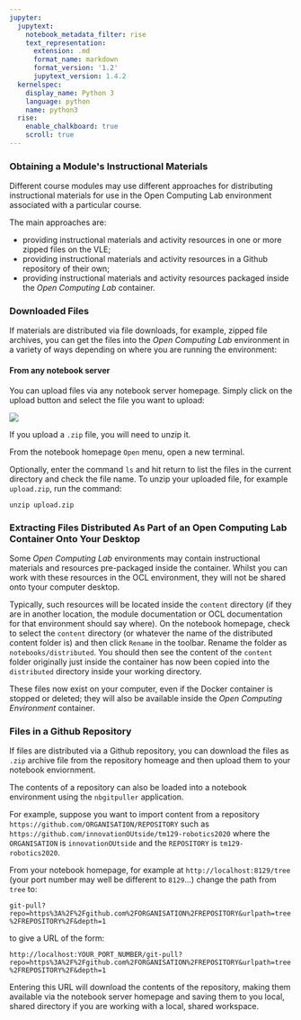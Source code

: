 ```yaml
---
jupyter:
  jupytext:
    notebook_metadata_filter: rise
    text_representation:
      extension: .md
      format_name: markdown
      format_version: '1.2'
      jupytext_version: 1.4.2
  kernelspec:
    display_name: Python 3
    language: python
    name: python3
  rise:
    enable_chalkboard: true
    scroll: true
---
```


### Obtaining a Module's Instructional Materials

Different course modules may use different approaches for distributing instructional materials for use in the Open Computing Lab environment associated with a particular course.

The main approaches are:

- providing instructional materials and activity resources in one or more zipped files on the VLE;
- providing instructional materials and activity resources in a Github repository of their own;
- providing instructional materials and activity resources packaged inside the *Open Computing Lab* container.

### Downloaded Files

If materials are distributed via file downloads, for example, zipped file archives, you can get the files into the *Open Computing Lab* environment in a variety of ways depending on where you are running the environment:

#### From any notebook server

You can upload files via any notebook server homepage. Simply click on the upload button and select the file you want to upload:

![](../images/jupyter_upload.png)

If you upload a `.zip` file, you will need to unzip it.

From the notebook homepage `Open` menu, open a new terminal.

Optionally, enter the command `ls` and hit return to list the files in the current directory and check the file name. To unzip your uploaded file, for example `upload.zip`, run the command:

`unzip upload.zip`


### Extracting Files Distributed As Part of an Open Computing Lab Container Onto Your Desktop

Some *Open Computing Lab* environments may contain instructional materials and resources pre-packaged inside the container. Whilst you can work with these resources in the OCL environment, they will not be shared onto tyour computer desktop.

Typically, such resources will be located inside the `content` directory (if they are in another location, the module documentation or OCL documentation for that environment should say where). On the notebook homepage, check to select the `content` directory (or whatever the name of the distributed content folder is) and then click `Rename` in the toolbar. Rename the folder as `notebooks/distributed`. You should then see the content of the `content` folder originally just inside the container has now been copied into the `distributed` directory inside your working directory.

These files now exist on your computer, even if the Docker container is stopped or deleted; they will also be available inside the *Open Computing Environment* container.


### Files in a Github Repository

If files are distributed via a Github repository, you can download the files as `.zip` archive file from the repository homeage and then upload them to your notebook enviornment.

The contents of a repository can also be loaded into a notebook environment using the `nbgitpuller` application. 

For example, suppose you want to import content from a repository `https://github.com/ORGANISATION/REPOSITORY` such as `https://github.com/innovationOUtside/tm129-robotics2020` where the `ORGANISATION` is `innovationOUtside` and the `REPOSITORY` is `tm129-robotics2020`.

From your notebook homepage, for example at `http://localhost:8129/tree` (your port number may well be different to `8129`...) change the path from `tree` to:

`git-pull?repo=https%3A%2F%2Fgithub.com%2FORGANISATION%2FREPOSITORY&urlpath=tree%2FREPOSITORY%2F&depth=1`
 
to give a URL of the form:

`http://localhost:YOUR_PORT_NUMBER/git-pull?repo=https%3A%2F%2Fgithub.com%2FORGANISATION%2FREPOSITORY&urlpath=tree%2FREPOSITORY%2F&depth=1`

Entering this URL will download the contents of the repository, making them available via the notebook server homepage and saving them to you local, shared directory if you are working with a local, shared workspace.
